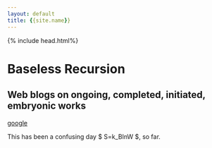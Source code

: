 ```yaml
---
layout: default
title: {{site.name}}
---
```

{% include head.html%}
# Baseless Recursion

## Web blogs on ongoing, completed, initiated, embryonic works

[google](www.google.com)

This has been a confusing day $ S=k_BlnW $, so far.
